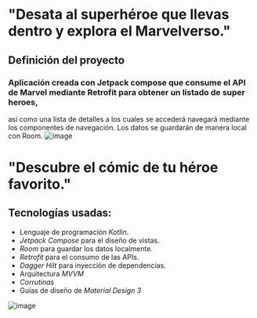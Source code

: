 # "Desata al superhéroe que llevas dentro y explora el Marvelverso."
## Definición del proyecto

### Aplicación creada con Jetpack compose que consume el API de Marvel mediante Retrofit para obtener un listado de super heroes, 
así como una lista de detalles a los cuales se accederá navegará mediante los componentes de navegación. Los datos se guardarán 
de manera local con Room. 
![image](https://github.com/user-attachments/assets/f0e1ddd5-810f-47a6-b53e-6821867a367d)

# "Descubre el cómic de tu héroe favorito."
## Tecnologías usadas:
- Lenguaje de programación *Kotlin*.
- *Jetpack Compose* para el diseño de vistas.
- *Room* para guardar los datos localmente.
- *Retrofit* para el consumo de las APIs.
- *Dagger Hilt* para inyección de dependencias.
- Arquitectura *MVVM*
- *Corrutinas*
- Guias de diseño de *Material Design 3*

![image](https://github.com/user-attachments/assets/dbcba1ab-2dd0-426f-9383-da52b7eda9b8)
